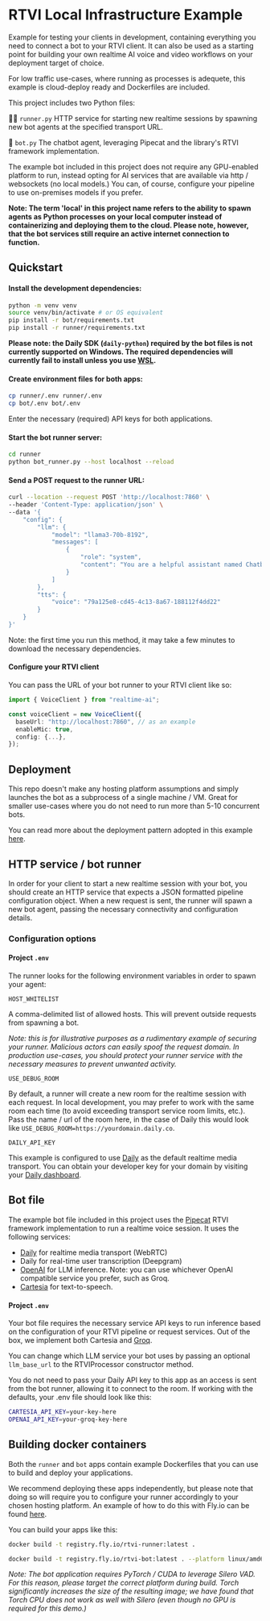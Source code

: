 # RTVI Local Infrastructure Example

Example for testing your clients in development, containing everything you need to connect a bot to your RTVI client. It can also be used as a starting point for building your own realtime AI voice and video workflows on your deployment target of choice.

For low traffic use-cases, where running as processes is adequete, this example is cloud-deploy ready and Dockerfiles are included.

This project includes two Python files:

🏃‍♀️ `runner.py` HTTP service for starting new realtime sessions by spawning new bot agents at the specified transport URL.

🤖 `bot.py` The chatbot agent, leveraging Pipecat and the library's RTVI framework implementation.


The example bot included in this project does not require any GPU-enabled platform to run, instead opting for AI services that are available via http / websockets (no local models.) You can, of course, configure your pipeline to use on-premises models if you prefer.

**Note: The term 'local' in this project name refers to the ability to spawn agents as Python processes on your local computer instead of containerizing and deploying them to the cloud. Please note, however, that the bot services still require an active internet connection to function.**


## Quickstart

#### Install the development dependencies:

```bash
python -m venv venv
source venv/bin/activate # or OS equivalent
pip install -r bot/requirements.txt
pip install -r runner/requirements.txt
```

**Please note: the Daily SDK (`daily-python`) required by the bot files is not currently supported on Windows. The required dependencies will currently fail to install unless you use [WSL](https://learn.microsoft.com/en-us/windows/wsl/install).**

#### Create environment files for both apps:

```bash
cp runner/.env runner/.env
cp bot/.env bot/.env
```

Enter the necessary (required) API keys for both applications.


#### Start the bot runner server:

```bash
cd runner
python bot_runner.py --host localhost --reload
```

#### Send a POST request to the runner URL:

```bash
curl --location --request POST 'http://localhost:7860' \
--header 'Content-Type: application/json' \
--data '{
    "config": {
        "llm": {
            "model": "llama3-70b-8192",
            "messages": [
                {
                    "role": "system",
                    "content": "You are a helpful assistant named Chatbot. Briefly say hello!"
                }
            ]
        },
        "tts": {
            "voice": "79a125e8-cd45-4c13-8a67-188112f4dd22"
        }
    }
}'
```

Note: the first time you run this method, it may take a few minutes to download the necessary dependencies.


#### Configure your RTVI client

You can pass the URL of your bot runner to your RTVI client like so:

```typescript
import { VoiceClient } from "realtime-ai";

const voiceClient = new VoiceClient({
  baseUrl: "http://localhost:7860", // as an example
  enableMic: true,
  config: {...},
});
```

## Deployment

This repo doesn't make any hosting platform assumptions and simply launches the bot as a subprocess of a single machine / VM. Great for smaller use-cases where you do not need to run more than 5-10 concurrent bots.

You can read more about the deployment pattern adopted in this example [here](https://docs.pipecat.ai/deployment/pattern).


## HTTP service / bot runner

In order for your client to start a new realtime session with your bot, you should create an HTTP service that expects a JSON formatted pipeline configuration object. When a new request is sent, the runner will spawn a new bot agent, passing the necessary connectivity and configuration details.


### Configuration options

#### Project `.env`

The runner looks for the following environment variables in order to spawn your agent:

`HOST_WHITELIST`

A comma-delimited list of allowed hosts. This will prevent outside requests from spawning a bot.

_Note: this is for illustrative purposes as a rudimentary example of securing your runner. Malicious actors can easily spoof the request domain. In production use-cases, you should protect your runner service with the necessary measures to prevent unwanted activity._

`USE_DEBUG_ROOM`

By default, a runner will create a new room for the realtime session with each request. In local development, you may prefer to work with the same room each time (to avoid exceeding transport service room limits, etc.). Pass the name / url of the room here, in the case of Daily this would look like `USE_DEBUG_ROOM=https://yourdomain.daily.co`.

`DAILY_API_KEY`

This example is configured to use [Daily](https://www.daily.co) as the default realtime media transport. You can obtain your developer key for your domain by visiting your [Daily dashboard](https://dashboard.daily.co).


## Bot file

The example bot file included in this project uses the [Pipecat](https://www.pipecat.ai) RTVI framework implementation to run a realtime voice session. It uses the following services:

- [Daily](www.daily.co) for realtime media transport (WebRTC)
- Daily for real-time user transcription (Deepgram)
- [OpenAI](https://openai.com/) for LLM inference. Note: you can use whichever OpenAI compatible service you prefer, such as Groq.
- [Cartesia](https://cartesia.ai/) for text-to-speech.


#### Project `.env`

Your bot file requires the necessary service API keys to run inference based on the configuration of your RTVI pipeline or request services. Out of the box, we implement both Cartesia and [Groq](https://groq.com/).

You can change which LLM service your bot uses by passing an optional `llm_base_url` to the RTVIProcessor constructor method.

You do not need to pass your Daily API key to this app as an access is sent from the bot runner, allowing it to connect to the room. If working with the defaults, your .env file should look like this:

```bash
CARTESIA_API_KEY=your-key-here
OPENAI_API_KEY=your-groq-key-here
```

## Building docker containers

Both the `runner` and `bot` apps contain example Dockerfiles that you can use to build and deploy your applications. 

We recommend deploying these apps independently, but please note that doing so will require you to configure your runner accordingly to your chosen hosting platform. An example of how to do this with Fly.io can be found [here](https://docs.pipecat.ai/deployment/fly).


You can build your apps like this:

```bash
docker build -t registry.fly.io/rtvi-runner:latest .

docker build -t registry.fly.io/rtvi-bot:latest . --platform linux/amd64
```

_Note: The bot application requires PyTorch / CUDA to leverage Silero VAD. For this reason, please target the correct platform during build. Torch significantly increases the size of the resulting image; we have found that Torch CPU does not work as well with Silero (even though no GPU is required for this demo.)_